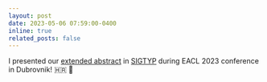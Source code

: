 ```yaml
---
layout: post
date: 2023-05-06 07:59:00-0400
inline: true
related_posts: false
---
```


I presented our [extended abstract](https://aclanthology.org/2023.sigtyp-1.20.pdf) in [SIGTYP](https://sigtyp.github.io/ws2023-sigtyp.html) during EACL 2023 conference in Dubrovnik! :croatia: :european_castle:
